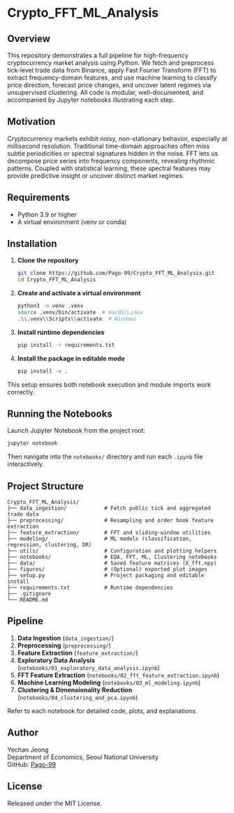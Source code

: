 # Crypto_FFT_ML_Analysis

## Overview

This repository demonstrates a full pipeline for high-frequency cryptocurrency market analysis using Python. We fetch and preprocess tick-level trade data from Binance, apply Fast Fourier Transform (FFT) to extract frequency-domain features, and use machine learning to classify price direction, forecast price changes, and uncover latent regimes via unsupervised clustering. All code is modular, well-documented, and accompanied by Jupyter notebooks illustrating each step.

## Motivation

Cryptocurrency markets exhibit noisy, non-stationary behavior, especially at millisecond resolution. Traditional time-domain approaches often miss subtle periodicities or spectral signatures hidden in the noise. FFT lets us decompose price series into frequency components, revealing rhythmic patterns. Coupled with statistical learning, these spectral features may provide predictive insight or uncover distinct market regimes.

## Requirements

- Python 3.9 or higher
- A virtual environment (venv or conda)

## Installation

1. **Clone the repository**
   ```bash
   git clone https://github.com/Pago-99/Crypto_FFT_ML_Analysis.git
   cd Crypto_FFT_ML_Analysis
   ```
2. **Create and activate a virtual environment**
   ```bash
   python3 -m venv .venv
   source .venv/bin/activate  # macOS/Linux
   .\\.venv\\Scripts\\activate  # Windows
   ```
3. **Install runtime dependencies**
   ```bash
   pip install -r requirements.txt
   ```
4. **Install the package in editable mode**
   ```bash
   pip install -e .
   ```

This setup ensures both notebook execution and module imports work correctly.

## Running the Notebooks

Launch Jupyter Notebook from the project root:
```bash
jupyter notebook
```
Then navigate into the `notebooks/` directory and run each `.ipynb` file interactively.

## Project Structure

```
Crypto_FFT_ML_Analysis/
├── data_ingestion/            # Fetch public tick and aggregated trade data
├── preprocessing/             # Resampling and order book feature extraction
├── feature_extraction/        # FFT and sliding-window utilities
├── modeling/                  # ML models (classification, regression, clustering, DR)
├── utils/                     # Configuration and plotting helpers
├── notebooks/                 # EDA, FFT, ML, Clustering notebooks
├── data/                      # Saved feature matrices (X_fft.npy)
├── figures/                   # (Optional) exported plot images
├── setup.py                   # Project packaging and editable install
├── requirements.txt           # Runtime dependencies
├── .gitignore
└── README.md
```

## Pipeline

1. **Data Ingestion** (`data_ingestion/`)
2. **Preprocessing** (`preprocessing/`)
3. **Feature Extraction** (`feature_extraction/`)
4. **Exploratory Data Analysis** (`notebooks/01_exploratory_data_analysis.ipynb`)
5. **FFT Feature Extraction** (`notebooks/02_fft_feature_extraction.ipynb`)
6. **Machine Learning Modeling** (`notebooks/03_ml_modeling.ipynb`)
7. **Clustering & Dimensionality Reduction** (`notebooks/04_clustering_and_pca.ipynb`)

Refer to each notebook for detailed code, plots, and explanations.

## Author

Yechan Jeong  
Department of Economics, Seoul National University  
GitHub: [Pago-99](https://github.com/Pago-99)

## License

Released under the MIT License.
